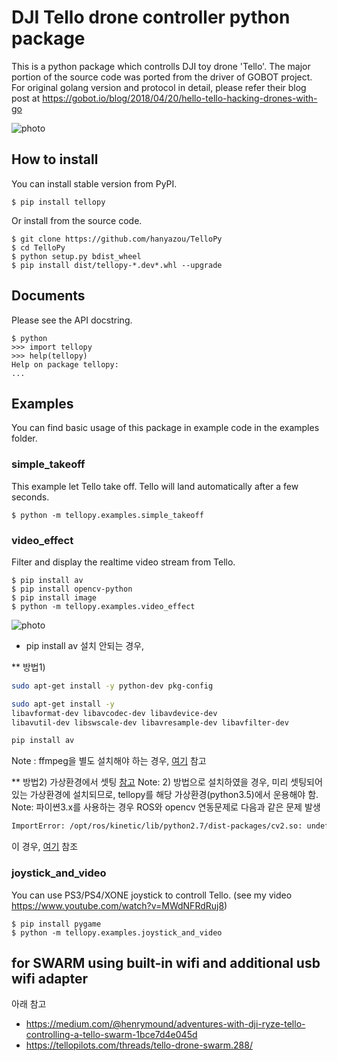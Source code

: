 # DJI Tello drone controller python package

This is a python package which controlls DJI toy drone 'Tello'. The major portion of the source
code was ported from the driver of GOBOT project. For original golang version and protocol in
detail, please refer their blog post at
https://gobot.io/blog/2018/04/20/hello-tello-hacking-drones-with-go

![photo](files/tello-and-gamepad.png)

## How to install
You can install stable version from PyPI.
```
$ pip install tellopy
```
Or install from the source code.
```
$ git clone https://github.com/hanyazou/TelloPy 
$ cd TelloPy
$ python setup.py bdist_wheel
$ pip install dist/tellopy-*.dev*.whl --upgrade
```

## Documents
Please see the API docstring.
```
$ python
>>> import tellopy
>>> help(tellopy)
Help on package tellopy:
...
```

## Examples

You can find basic usage of this package in example code in the examples folder.

### simple_takeoff
This example let Tello take off. Tello will land automatically after a few seconds.

```
$ python -m tellopy.examples.simple_takeoff
```

### video_effect
Filter and display the realtime video stream from Tello.
```
$ pip install av
$ pip install opencv-python
$ pip install image
$ python -m tellopy.examples.video_effect
```
![photo](files/video_effect.jpg)

* pip install av 설치 안되는 경우,    

** 방법1)   
```bash
sudo apt-get install -y python-dev pkg-config

sudo apt-get install -y 
libavformat-dev libavcodec-dev libavdevice-dev 
libavutil-dev libswscale-dev libavresample-dev libavfilter-dev

pip install av
```
Note : ffmpeg을 별도 설치해야 하는 경우, [여기](http://tipsonubuntu.com/2016/11/02/install-ffmpeg-3-2-via-ppa-ubuntu-16-04/) 참고  

** 방법2) 가상환경에서 셋팅 [참고](https://docs.mikeboers.com/pyav/develop/installation.html)
   Note: 2) 방법으로 설치하였을 경우, 미리 셋팅되어있는 가상환경에 설치되므로, tellopy를 해당 가상환경(python3.5)에서 운용해야 함.    
   Note: 파이쎤3.x를 사용하는 경우 ROS와 opencv 연동문제로 다음과 같은 문제 발생   
```bash
ImportError: /opt/ros/kinetic/lib/python2.7/dist-packages/cv2.so: undefined symbol: PyCObject_Type
```
  이 경우, [여기](https://github.com/wsblues/wsDeepDrone/wiki/DeepLearning-%ED%99%98%EA%B2%BD-%EC%85%8B%ED%8C%85#opencv-%EC%84%A4%EC%B9%98) 참조   
 
  
### joystick_and_video
You can use PS3/PS4/XONE joystick to controll Tello.
(see my video https://www.youtube.com/watch?v=MWdNFRdRuj8)
```
$ pip install pygame
$ python -m tellopy.examples.joystick_and_video
```

## for SWARM using built-in wifi and additional usb wifi adapter
아래 참고   
* https://medium.com/@henrymound/adventures-with-dji-ryze-tello-controlling-a-tello-swarm-1bce7d4e045d   
* https://tellopilots.com/threads/tello-drone-swarm.288/
